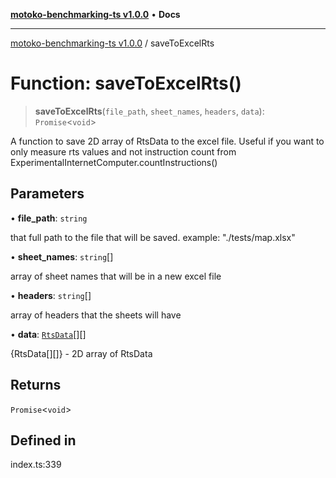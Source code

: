 [**motoko-benchmarking-ts v1.0.0**](../README.md) • **Docs**

***

[motoko-benchmarking-ts v1.0.0](../README.md) / saveToExcelRts

# Function: saveToExcelRts()

> **saveToExcelRts**(`file_path`, `sheet_names`, `headers`, `data`): `Promise`\<`void`\>

A function to save 2D array of RtsData to the excel file. Useful if you want to only measure rts values and not instruction count from ExperimentalInternetComputer.countInstructions()

## Parameters

• **file\_path**: `string`

that full path to the file that will be saved. example: "./tests/map.xlsx"

• **sheet\_names**: `string`[]

array of sheet names that will be in a new excel file

• **headers**: `string`[]

array of headers that the sheets will have

• **data**: [`RtsData`](../type-aliases/RtsData.md)[][]

{RtsData[][]} - 2D array of RtsData

## Returns

`Promise`\<`void`\>

## Defined in

index.ts:339
